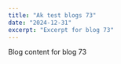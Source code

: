 ```yaml
---
title: "Ak test blogs 73"
date: "2024-12-31"
excerpt: "Excerpt for blog 73"
---
```


Blog content for blog 73